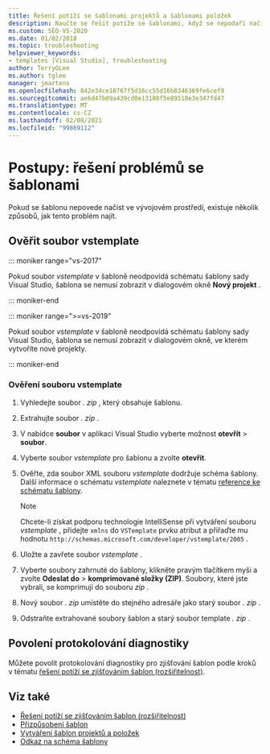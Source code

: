 ```yaml
---
title: Řešení potíží se šablonami projektů a šablonami položek
description: Naučte se řešit potíže se šablonami, když se nepodaří načíst ve vývojovém prostředí.
ms.custom: SEO-VS-2020
ms.date: 01/02/2018
ms.topic: troubleshooting
helpviewer_keywords:
- templates [Visual Studio], troubleshooting
author: TerryGLee
ms.author: tglee
manager: jmartens
ms.openlocfilehash: 842e34ce18767f5d16cc55d16b8346369fe6cef9
ms.sourcegitcommit: ae6d47b09a439cd0e13180f5e89510e3e347fd47
ms.translationtype: MT
ms.contentlocale: cs-CZ
ms.lasthandoff: 02/08/2021
ms.locfileid: "99869112"
---
```

# <a name="how-to-troubleshoot-templates"></a>Postupy: řešení problémů se šablonami

Pokud se šablonu nepovede načíst ve vývojovém prostředí, existuje několik způsobů, jak tento problém najít.

## <a name="validate-the-vstemplate-file"></a>Ověřit soubor vstemplate

::: moniker range="vs-2017"

Pokud soubor *vstemplate* v šabloně neodpovídá schématu šablony sady Visual Studio, šablona se nemusí zobrazit v dialogovém okně **Nový projekt** .

::: moniker-end

::: moniker range=">=vs-2019"

Pokud soubor *vstemplate* v šabloně neodpovídá schématu šablony sady Visual Studio, šablona se nemusí zobrazit v dialogovém okně, ve kterém vytvoříte nové projekty.

::: moniker-end

### <a name="to-validate-the-vstemplate-file"></a>Ověření souboru vstemplate

1. Vyhledejte soubor *. zip* , který obsahuje šablonu.

1. Extrahujte soubor *. zip* .

1. V nabídce **soubor** v aplikaci Visual Studio vyberte možnost **otevřít**  >  **soubor**.

1. Vyberte soubor *vstemplate* pro šablonu a zvolte **otevřít**.

1. Ověřte, zda soubor XML souboru *vstemplate* dodržuje schéma šablony. Další informace o schématu *vstemplate* naleznete v tématu [reference ke schématu šablony](../extensibility/visual-studio-template-schema-reference.md).

    > [!NOTE]
    > Chcete-li získat podporu technologie IntelliSense při vytváření souboru *vstemplate* , přidejte `xmlns` do `VSTemplate` prvku atribut a přiřaďte mu hodnotu `http://schemas.microsoft.com/developer/vstemplate/2005` .

1. Uložte a zavřete soubor *vstemplate* .

1. Vyberte soubory zahrnuté do šablony, klikněte pravým tlačítkem myši a zvolte **Odeslat do**  >  **komprimované složky (ZIP)**. Soubory, které jste vybrali, se komprimují do souboru *zip* .

1. Nový soubor *. zip* umístěte do stejného adresáře jako starý soubor *. zip* .

1. Odstraňte extrahované soubory šablon a starý soubor template *. zip* .

## <a name="enable-diagnostic-logging"></a>Povolení protokolování diagnostiky

Můžete povolit protokolování diagnostiky pro zjišťování šablon podle kroků v tématu [řešení potíží se zjišťováním šablon (rozšiřitelnost)](../extensibility/troubleshooting-template-discovery.md).

## <a name="see-also"></a>Viz také

- [Řešení potíží se zjišťováním šablon (rozšiřitelnost)](../extensibility/troubleshooting-template-discovery.md)
- [Přizpůsobení šablon](../ide/customizing-project-and-item-templates.md)
- [Vytváření šablon projektů a položek](../ide/creating-project-and-item-templates.md)
- [Odkaz na schéma šablony](../extensibility/visual-studio-template-schema-reference.md)
